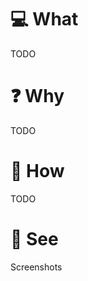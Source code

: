 # 💻 What

TODO

# ❓ Why

TODO

# 📘 How

TODO

# 👀 See

Screenshots

<!-- i.e. <img src="" width="300px"> -->
